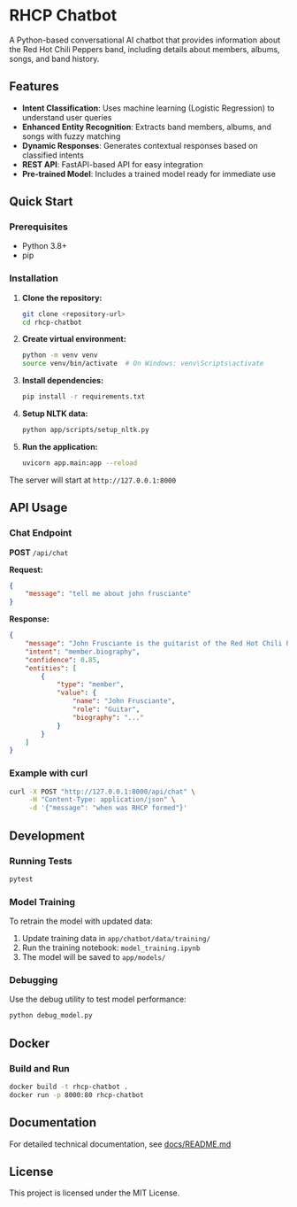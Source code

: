 # RHCP Chatbot

A Python-based conversational AI chatbot that provides information about the Red Hot Chili Peppers band, including details about members, albums, songs, and band history.

## Features

- **Intent Classification**: Uses machine learning (Logistic Regression) to understand user queries
- **Enhanced Entity Recognition**: Extracts band members, albums, and songs with fuzzy matching
- **Dynamic Responses**: Generates contextual responses based on classified intents
- **REST API**: FastAPI-based API for easy integration
- **Pre-trained Model**: Includes a trained model ready for immediate use

## Quick Start

### Prerequisites

- Python 3.8+
- pip

### Installation

1. **Clone the repository:**
   ```bash
   git clone <repository-url>
   cd rhcp-chatbot
   ```

2. **Create virtual environment:**
   ```bash
   python -m venv venv
   source venv/bin/activate  # On Windows: venv\Scripts\activate
   ```

3. **Install dependencies:**
   ```bash
   pip install -r requirements.txt
   ```

4. **Setup NLTK data:**
   ```bash
   python app/scripts/setup_nltk.py
   ```

5. **Run the application:**
   ```bash
   uvicorn app.main:app --reload
   ```

The server will start at `http://127.0.0.1:8000`

## API Usage

### Chat Endpoint

**POST** `/api/chat`

**Request:**
```json
{
    "message": "tell me about john frusciante"
}
```

**Response:**
```json
{
    "message": "John Frusciante is the guitarist of the Red Hot Chili Peppers...",
    "intent": "member.biography",
    "confidence": 0.85,
    "entities": [
        {
            "type": "member",
            "value": {
                "name": "John Frusciante",
                "role": "Guitar",
                "biography": "..."
            }
        }
    ]
}
```

### Example with curl

```bash
curl -X POST "http://127.0.0.1:8000/api/chat" \
     -H "Content-Type: application/json" \
     -d '{"message": "when was RHCP formed"}'
```

## Development

### Running Tests

```bash
pytest
```

### Model Training

To retrain the model with updated data:

1. Update training data in `app/chatbot/data/training/`
2. Run the training notebook: `model_training.ipynb`
3. The model will be saved to `app/models/`

### Debugging

Use the debug utility to test model performance:

```bash
python debug_model.py
```

## Docker

### Build and Run

```bash
docker build -t rhcp-chatbot .
docker run -p 8000:80 rhcp-chatbot
```

## Documentation

For detailed technical documentation, see [docs/README.md](docs/README.md)

## License

This project is licensed under the MIT License. 